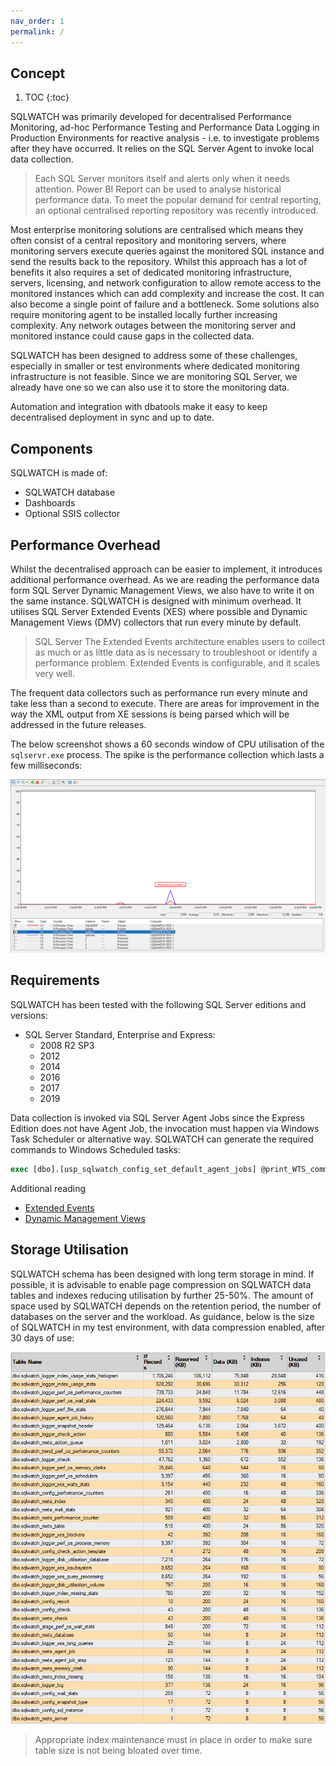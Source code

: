 ```yaml
---
nav_order: 1
permalink: /
---
```


## Concept

1. TOC
{:toc}

SQLWATCH was primarily developed for decentralised Performance Monitoring, ad-hoc Performance Testing and Performance Data Logging in Production Environments for reactive analysis - i.e. to investigate problems after they have occurred. It relies on the SQL Server Agent to invoke local data collection.

>Each SQL Server monitors itself and alerts only when it needs attention. Power BI Report can be used to analyse historical performance data. To meet the popular demand for central reporting, an optional centralised reporting repository was recently introduced. 

Most enterprise monitoring solutions are centralised which means they often consist of a central repository and monitoring servers, where monitoring servers execute queries against the monitored SQL instance and send the results back to the repository. Whilst this approach has a lot of benefits it also requires a set of dedicated monitoring infrastructure, servers, licensing, and network configuration to allow remote access to the monitored instances which can add complexity and increase the cost. 
It can also become a single point of failure and a bottleneck. Some solutions also require monitoring agent to be installed locally further increasing complexity. Any network outages between the monitoring server and monitored instance could cause gaps in the collected data. 

SQLWATCH has been designed to address some of these challenges, especially in smaller or test environments where dedicated monitoring infrastructure is not feasible. Since we are monitoring SQL Server, we already have one so we can also use it to store the monitoring data.  

Automation and integration with dbatools make it easy to keep decentralised deployment in sync and up to date.

## Components


SQLWATCH is made of:
- SQLWATCH database
- Dashboards
- Optional SSIS collector

## Performance Overhead

Whilst the decentralised approach can be easier to implement, it introduces additional performance overhead. As we are reading the performance data form SQL Server Dynamic Management Views, we also have to write it on the same instance. SQLWATCH is designed with minimum overhead. It utilises SQL Server Extended Events (XES) where possible and Dynamic Management Views (DMV) collectors that run every minute by default.

> SQL Server The Extended Events architecture enables users to collect as much or as little data as is necessary to troubleshoot or identify a performance problem. Extended Events is configurable, and it scales very well.

The frequent data collectors such as performance run every minute and take less than a second to execute. There are areas for improvement in the way the XML output from XE sessions is being parsed which will be addressed in the future releases.

The below screenshot shows a 60 seconds window of CPU utilisation of the `sqlservr.exe` process. The spike is the performance collection which lasts a few milliseconds:

![SQLWATCH CPU Impact](/assets/sqlwatch-perf-collection-cpu-impact.png)

## Requirements

SQLWATCH has been tested with the following SQL Server editions and versions: 
* SQL Server Standard, Enterprise and Express:
  * 2008 R2 SP3
  * 2012
  * 2014
  * 2016
  * 2017
  * 2019
  
Data collection is invoked via SQL Server Agent Jobs since the Express Edition does not have Agent Job, the invocation must happen via Windows Task Scheduler or alternative way. SQLWATCH can generate the required commands to Windows Scheduled tasks:

```sql
exec [dbo].[usp_sqlwatch_config_set_default_agent_jobs] @print_WTS_command = 1
```

Additional reading
- [Extended Events](https://docs.microsoft.com/en-us/sql/relational-databases/extended-events/extended-events)
- [Dynamic Management Views](https://docs.microsoft.com/en-us/sql/relational-databases/system-dynamic-management-views/system-dynamic-management-views)

## Storage Utilisation

SQLWATCH schema has been designed with long term storage in mind. If possible, it is advisable to enable page compression on SQLWATCH data tables and indexes reducing utilisation by further 25-50%. The amount of space used by SQLWATCH depends on the retention period, the number of databases on the server and the workload. As guidance, below is the size of SQLWATCH in my test environment, with data compression enabled, after 30 days of use:

![SQLWATCH Storage utilisation](/assets/sqlwatch-storage-utilisation-example.png)

>Appropriate index maintenance must in place in order to make sure table size is not being bloated over time.
